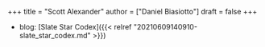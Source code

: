 +++
title = "Scott Alexander"
author = ["Daniel Biasiotto"]
draft = false
+++

-   blog: [Slate Star Codex]({{< relref "20210609140910-slate_star_codex.md" >}})
